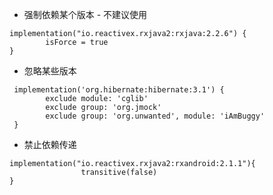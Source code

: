 - 强制依赖某个版本  - 不建议使用

```
implementation("io.reactivex.rxjava2:rxjava:2.2.6") {
        isForce = true
}
```

- 忽略某些版本

```
 implementation('org.hibernate:hibernate:3.1') {
        exclude module: 'cglib' 
        exclude group: 'org.jmock' 
        exclude group: 'org.unwanted', module: 'iAmBuggy' 
 }
```

- 禁止依赖传递

```
implementation("io.reactivex.rxjava2:rxandroid:2.1.1"){
				transitive(false)
}
```


